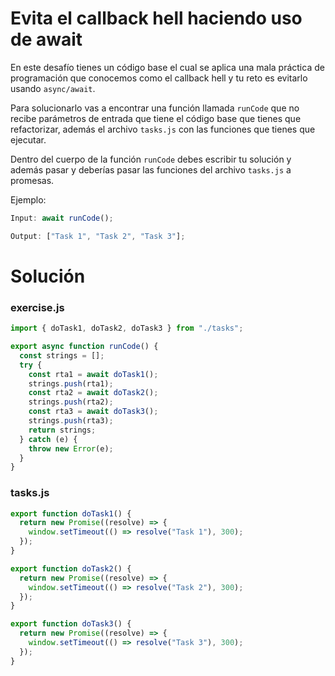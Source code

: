 # Evita el callback hell haciendo uso de await

En este desafío tienes un código base el cual se aplica una mala práctica de programación que conocemos como el callback hell y tu reto es evitarlo usando `async/await`.

Para solucionarlo vas a encontrar una función llamada `runCode` que no recibe parámetros de entrada que tiene el código base que tienes que refactorizar, además el archivo `tasks.js` con las funciones que tienes que ejecutar.

Dentro del cuerpo de la función `runCode` debes escribir tu solución y además pasar y deberías pasar las funciones del archivo `tasks.js` a promesas.

Ejemplo:

```javascript
Input: await runCode();

Output: ["Task 1", "Task 2", "Task 3"];
```

# Solución

### exercise.js

```javascript
import { doTask1, doTask2, doTask3 } from "./tasks";

export async function runCode() {
  const strings = [];
  try {
    const rta1 = await doTask1();
    strings.push(rta1);
    const rta2 = await doTask2();
    strings.push(rta2);
    const rta3 = await doTask3();
    strings.push(rta3);
    return strings;
  } catch (e) {
    throw new Error(e);
  }
}
```

### tasks.js

```javascript
export function doTask1() {
  return new Promise((resolve) => {
    window.setTimeout(() => resolve("Task 1"), 300);
  });
}

export function doTask2() {
  return new Promise((resolve) => {
    window.setTimeout(() => resolve("Task 2"), 300);
  });
}

export function doTask3() {
  return new Promise((resolve) => {
    window.setTimeout(() => resolve("Task 3"), 300);
  });
}
```
